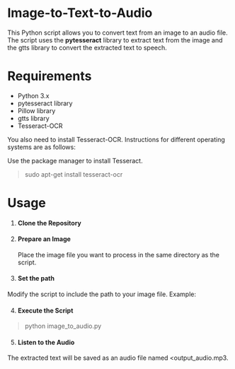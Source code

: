 # Image-to-Text-to-Audio

This Python script allows you to convert text from an image to an audio file. The script uses the **pytesseract** library to extract text from the image and the gtts library to convert the extracted text to speech.

# Requirements

* Python 3.x
* pytesseract library
* Pillow library
* gtts library
* Tesseract-OCR
  
You also need to install Tesseract-OCR. Instructions for different operating systems are as follows:

Use the package manager to install Tesseract.

>sudo apt-get install tesseract-ocr

# Usage

1. #### Clone the Repository

2. #### Prepare an Image

   Place the image file you want to process in the same directory as the script.

3. #### Set the path

Modify the script to include the path to your image file. Example:

4. #### Execute the Script

 >python image_to_audio.py

5. #### Listen to the Audio

The extracted text will be saved as an audio file named  <output_audio.mp3.

